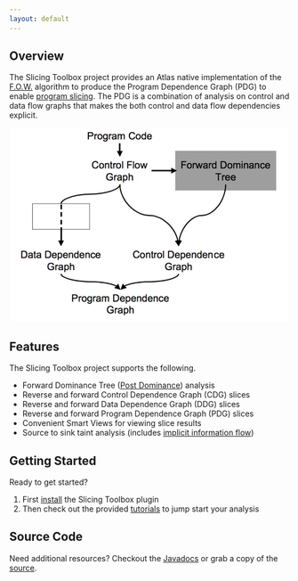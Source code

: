 ```yaml
---
layout: default
---
```


## Overview
The Slicing Toolbox project provides an Atlas native implementation of the [F.O.W.](https://dl.acm.org/citation.cfm?id=24041) algorithm to produce the Program Dependence Graph (PDG) to enable [program slicing](https://en.wikipedia.org/wiki/Program_slicing). The PDG is a combination of analysis on control and data flow graphs that makes the both control and data flow dependencies explicit.

<center><img src="./images/pdg-construction.png" alt="PDG Construction" /></center>

## Features
The Slicing Toolbox project supports the following.

- Forward Dominance Tree ([Post Dominance](https://en.wikipedia.org/wiki/Dominator_(graph_theory)#Postdominance)) analysis
- Reverse and forward Control Dependence Graph (CDG) slices
- Reverse and forward Data Dependence Graph (DDG) slices
- Reverse and forward Program Dependence Graph (PDG) slices
- Convenient Smart Views for viewing slice results
- Source to sink taint analysis (includes [implicit information flow](https://en.wikipedia.org/wiki/Information_flow_(information_theory)))

## Getting Started
Ready to get started?

1. First [install](/slicing-toolbox/install) the Slicing Toolbox plugin
2. Then check out the provided [tutorials](/slicing-toolbox/tutorials) to jump start your analysis

## Source Code
Need additional resources?  Checkout the [Javadocs](/slicing-toolbox/javadoc/index.html) or grab a copy of the [source](https://github.com/EnSoftCorp/slicing-toolbox).
